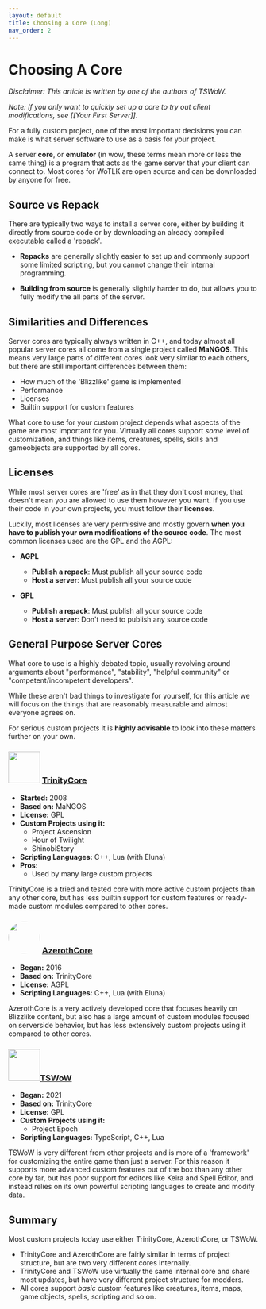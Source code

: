 ```yaml
---
layout: default
title: Choosing a Core (Long)
nav_order: 2
---
```


# Choosing A Core

_Disclaimer: This article is written by one of the authors of TSWoW._

_Note: If you only want to quickly set up a core to try out client modifications, see [[Your First Server]]._

For a fully custom project, one of the most important decisions you can make is what server software to use as a basis for your project.

A server **core**, or **emulator** (in wow, these terms mean more or less the same thing) is a program that acts as the game server that your client can connect to. Most cores for WoTLK are open source and can be downloaded by anyone for free.

## Source vs Repack

There are typically two ways to install a server core, either by building it directly from source code or by downloading an already compiled executable called a 'repack'.

- **Repacks** are generally slightly easier to set up and commonly support some limited scripting, but you cannot change their internal programming.

- **Building from source** is generally slightly harder to do, but allows you to fully modify the all parts of the server.

## Similarities and Differences

Server cores are typically always written in C++, and today almost all popular server cores all come from a single project called **MaNGOS**. This means very large parts of different cores look very similar to each others, but there are still important differences between them:

- How much of the 'Blizzlike' game is implemented
- Performance
- Licenses
- Builtin support for custom features

What core to use for your custom project depends what aspects of the game are most important for you. Virtually all cores support _some_ level of customization, and things like items, creatures, spells, skills and gameobjects are supported by all cores.

## Licenses

While most server cores are 'free' as in that they don't cost money, that doesn't mean you are allowed to use them however you want. If you use their code in your own projects, you must follow their **licenses**.

Luckily, most licenses are very permissive and mostly govern **when you have to publish your own modifications of the source code**. The most common licenses used are the GPL and the AGPL:

- **AGPL**
    - **Publish a repack**: Must publish all your source code
    - **Host a server**: Must publish all your source code

- **GPL**
    - **Publish a repack**: Must publish all your source code
    - **Host a server**: Don't need to publish any source code

## General Purpose Server Cores

What core to use is a highly debated topic, usually revolving around arguments about "performance", "stability", "helpful community" or "competent/incompetent developers".

While these aren't bad things to investigate for yourself, for this article we will focus on the things that are reasonably measurable and almost everyone agrees on.

For serious custom projects it is **highly advisable** to look into these matters further on your own.

###  <img width="64px" src="https://cdn.discordapp.com/icons/376073286427344897/d5538e2eea07f10103b6546eaeba76a7.png?size=240"> [TrinityCore](https://trinitycore.atlassian.net/wiki/spaces/tc/overview)

- **Started:** 2008
- **Based on:** MaNGOS
- **License:** GPL
- **Custom Projects using it:**
    - Project Ascension
    - Hour of Twilight
    - ShinobiStory
- **Scripting Languages:** C++, Lua (with Eluna)
- **Pros:**
    - Used by many large custom projects

TrinityCore is a tried and tested core with more active custom projects than any other core, but has less builtin support for custom features or ready-made custom modules compared to other cores.

### <img width="64px" style="border-radius: 50%;" src="https://cdn.discordapp.com/icons/217589275766685707/997a566468859317e9e22e9e782fb587.png?size=240"> [AzerothCore](https://www.azerothcore.org/)

- **Began:** 2016
- **Based on:** TrinityCore
- **License:** AGPL
- **Scripting Languages:** C++, Lua (with Eluna)

AzerothCore is a very actively developed core that focuses heavily on Blizzlike content, but also has a large amount of custom modules focused on serverside behavior, but has less extensively custom projects using it compared to other cores.

### <img width="64px" src="https://cdn.discordapp.com/icons/793065928870854667/455d9131fd64cc40a99937898a91d5a8.png?size=240">[TSWoW](https://tswow.github.io/tswow-wiki/) 

- **Began:** 2021
- **Based on:** TrinityCore
- **License:** GPL
- **Custom Projects using it:**
    - Project Epoch
- **Scripting Languages:** TypeScript, C++, Lua

TSWoW is very different from other projects and is more of a 'framework' for customizing the entire game than just a server. For this reason it supports more advanced custom features out of the box than any other core by far, but has poor support for editors like Keira and Spell Editor, and instead relies on its own powerful scripting languages to create and modify data.

## Summary

Most custom projects today use either TrinityCore, AzerothCore, or TSWoW.

- TrinityCore and AzerothCore are fairly similar in terms of project structure, but are two very different cores internally.
- TrinityCore and TSWoW use virtually the same internal core and share most updates, but have very different project structure for modders.
- All cores support _basic_ custom features like creatures, items, maps, game objects, spells, scripting and so on.